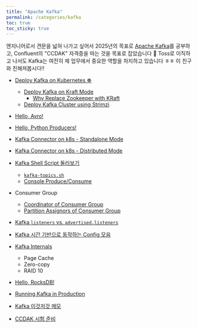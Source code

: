 ```yaml
---
title: "Apache Kafka"
permalink: /categories/kafka
toc: true
toc_sticky: true
---
```


엔지니어로서 견문을 넓혀 나가고 싶어서 2025년의 목표로 [Apache Kafka](https://kafka.apache.org/)를 공부하고, Confluent의 "CCDAK" 자격증을 따는 것을 목표로 잡았습니다 👊 Toss로 이직하고 나서도 Kafka는 여전히 제 업무에서 중요한 역할을 차지하고 있습니다 ㅎㅎ 이 친구와 친해져봅시다!!

- [Deploy Kafka on Kubernetes ☸](/2025/01/05/deploy-kafka-on-k8s/)
  - [Deploy Kafka on Kraft Mode](/2025/01/27/deploy-kafka-kraft-mode/)
    - [Why Replace Zookeeper with KRaft](/2025/06/22/why-replace-zookeeper-with-kraft/)
  - [Deploy Kafka Cluster using Strimzi](/2025/02/03/deploy-kafka-using-strimzi/)
- [Hello, Avro!](/2024/11/15/hello-avro/)
- [Hello, Python Producers!](/2024/12/10/hello-python-producers/)
- [Kafka Connector on k8s - Standalone Mode](/2024/12/17/kafka-connector-standalone-mode/)
- [Kafka Connector on k8s - Distributed Mode](/2024/12/18/kafka-connector-distributed-mode/)
- [Kafka Shell Script 둘러보기](/2025/01/12/kafka-shell-scripts/)
  - [`kafka-topics.sh`](/2025/01/11/kafka-shell-kafka-topics-sh/)
  - [Console Produce/Consume](/2025/01/12/kafka-shell-console-produce-and-consume/)
- Consumer Group
  - [Coordinator of Consumer Group](/2025/01/27/kafka-group-coordinator/)
  - [Partition Assignors of Consumer Group](/2025/01/29/kafka-consumer-group-partition-assignor/)
- [Kafka `listeners` vs. `advertised.listeners`](/2025/02/20/kafka-listeners-and-advertised-listeners/)
- [Kafka 시간 기반으로 동작하는 Config 모음](/2025/02/21/kafka-time-based-configurations/)
- [Kafka Internals](/2025/06/29/kafka-internals/)
  - Page Cache
  - Zero-copy
  - RAID 10
- [Hello, RocksDB!](/2025/07/01/hello-rocksdb/)
- [Running Kafka in Production](/2025/07/02/running-kafka-in-production/)

- [Kafka 이것저것 메모](/2025/01/25/kafka-study-memo/)
- [CCDAK 시험 준비](/2025/06/23/CCDAK-prepare)
